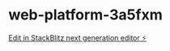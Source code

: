# web-platform-3a5fxm

[Edit in StackBlitz next generation editor ⚡️](https://stackblitz.com/~/github.com/niranjanaothayoth/web-platform-3a5fxm)